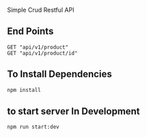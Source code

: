 Simple Crud Restful API 

## End Points
```
GET "api/v1/product"  
GET "api/v1/product/id"
```
## To Install Dependencies
```bash
npm install
```
## to start server In Development
```bash
npm run start:dev
```